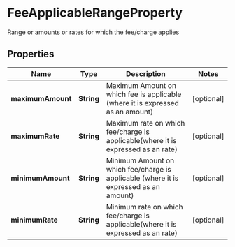 

# FeeApplicableRangeProperty

Range or amounts or rates for which the fee/charge applies

## Properties

| Name | Type | Description | Notes |
|------------ | ------------- | ------------- | -------------|
|**maximumAmount** | **String** | Maximum Amount on which fee is applicable (where it is expressed as an amount) |  [optional] |
|**maximumRate** | **String** | Maximum rate on which fee/charge is applicable(where it is expressed as an rate) |  [optional] |
|**minimumAmount** | **String** | Minimum Amount on which fee/charge is applicable (where it is expressed as an amount) |  [optional] |
|**minimumRate** | **String** | Minimum rate on which fee/charge is applicable(where it is expressed as an rate) |  [optional] |



